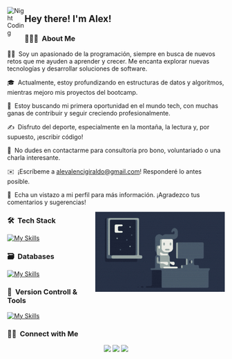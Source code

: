<img alt="Night Coding" src="./assets/Hand%20Wave.gif" width='40' align="left"/><h2 align="left">Hey there! I'm Alex!</h2>

<!-- ## 👋 &nbsp;Bienvenidos! soy Alex, programador full stack este es mi git y actualmente trabajo en mejorarlo 🚧-->

### 👨🏻‍💻 &nbsp;About Me
👨‍💻  Soy un apasionado de la programación, siempre en busca de nuevos retos que me ayuden a aprender y crecer. Me encanta explorar nuevas tecnologías y desarrollar soluciones de software.

🎓  Actualmente, estoy profundizando en estructuras de datos y algoritmos, mientras mejoro mis proyectos del bootcamp.

🌱  Estoy buscando mi primera oportunidad en el mundo tech, con muchas ganas de contribuir y seguir creciendo profesionalmente.

✍️  Disfruto del deporte, especialmente en la montaña, la lectura y, por supuesto, ¡escribir código!

💬  No dudes en contactarme para consultoría pro bono, voluntariado o una charla interesante.

✉️  ¡Escríbeme a alevalencigiraldo@gmail.com! Responderé lo antes posible.

📄  Echa un vistazo a mi perfil para más información. ¡Agradezco tus comentarios y sugerencias!

<img alt="Night Coding" src="https://raw.githubusercontent.com/AVS1508/AVS1508/master/assets/Night-Coding.gif" align="right"/>

### 🛠 &nbsp;Tech Stack

[![My Skills](https://skillicons.dev/icons?i=js,react,py,html,css,bootstrap,flask&theme=light)](https://skillicons.dev)

### 🗃 &nbsp;Databases

[![My Skills](https://skillicons.dev/icons?i=postgres,mysql&theme=light)](https://skillicons.dev)


### 🧰 &nbsp;Version Controll & Tools 
[![My Skills](https://skillicons.dev/icons?i=git,github,vscode,npm&theme=light)](https://skillicons.dev)


### 🤝🏻 &nbsp;Connect with Me

<p align="center">
<a href="https://www.linkedin.com/in/alevalencia/"><img src="https://img.shields.io/badge/-alevalencia-0077B5?style=flat&logo=Linkedin&logoColor=white"/></a>
<a href="mailto:alevalencigiraldol@gmail.com"><img src="https://img.shields.io/badge/-alevalenci@gmail.com-D14836?style=flat&logo=Gmail&logoColor=white"/></a>
<a href="https://www.instagram.com/alecvalenc/"><img src="https://img.shields.io/badge/-alecvalenc-E4405F?style=flat&logo=Instagram&logoColor=white"/></a>
</p>

